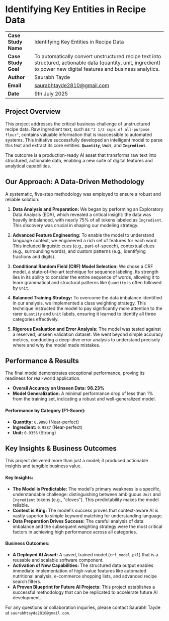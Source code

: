 # Identifying Key Entities in Recipe Data


|                      |                                                                                                                                                             |
| :------------------- | :---------------------------------------------------------------------------------------------------------------------------------------------------------- |
| **Case Study Name**  | Identifying Key Entities in Recipe Data                                                                                                                     |
| **Case Study Goal**  | To automatically convert unstructured recipe text into structured, actionable data (quantity, unit, ingredient) to power new digital features and business analytics. |
| **Author**           | Saurabh Tayde                                                                                                                                               |
| **Email**            | saurabhtayde2810@gmail.com                                                                                                                                  |
| **Date**             | 9th July 2025                                                                                                                                               |


## Project Overview

This project addresses the critical business challenge of unstructured recipe data. Raw ingredient text, such as `"2 1/2 cups of all-purpose flour"`, contains valuable information that is inaccessible to automated systems. This initiative successfully developed an intelligent model to parse this text and extract its core entities: **`Quantity`**, **`Unit`**, and **`Ingredient`**.

The outcome is a production-ready AI asset that transforms raw text into structured, actionable data, enabling a new suite of digital features and analytical capabilities.

## Our Approach: A Data-Driven Methodology

A systematic, five-step methodology was employed to ensure a robust and reliable solution:

1.  **Data Analysis and Preparation:** We began by performing an Exploratory Data Analysis (EDA), which revealed a critical insight: the data was heavily imbalanced, with nearly 75% of all tokens labeled as `Ingredient`. This discovery was crucial in shaping our modeling strategy.

2.  **Advanced Feature Engineering:** To enable the model to understand language context, we engineered a rich set of features for each word. This included linguistic cues (e.g., part-of-speech), contextual clues (e.g., surrounding words), and custom patterns (e.g., identifying fractions and digits).

3.  **Conditional Random Field (CRF) Model Selection:** We chose a CRF model, a state-of-the-art technique for sequence labeling. Its strength lies in its ability to consider the entire sequence of words, allowing it to learn grammatical and structural patterns like `Quantity` is often followed by `Unit`.

4.  **Balanced Training Strategy:** To overcome the data imbalance identified in our analysis, we implemented a class weighting strategy. This technique instructed the model to pay significantly more attention to the rarer `Quantity` and `Unit` labels, ensuring it learned to identify all three categories effectively.

5.  **Rigorous Evaluation and Error Analysis:** The model was tested against a reserved, unseen validation dataset. We went beyond simple accuracy metrics, conducting a deep-dive error analysis to understand precisely where and why the model made mistakes.

## Performance & Results

The final model demonstrates exceptional performance, proving its readiness for real-world application.

*   **Overall Accuracy on Unseen Data:** **98.23%**
*   **Model Generalization:** A minimal performance drop of less than 1% from the training set, indicating a robust and well-generalized model.

#### **Performance by Category (F1-Score):**
*   **Quantity:** `0.9890` (Near-perfect)
*   **Ingredient:** `0.9887` (Near-perfect)
*   **Unit:** `0.9356` (Strong)

## Key Insights & Business Outcomes

This project delivered more than just a model; it produced actionable insights and tangible business value.

#### **Key Insights:**
*   **The Model is Predictable:** The model's primary weakness is a specific, understandable challenge: distinguishing between ambiguous `Unit` and `Ingredient` tokens (e.g., "cloves"). This predictability makes the model reliable.
*   **Context is King:** The model's success proves that context-aware AI is vastly superior to simple keyword matching for understanding language.
*   **Data Preparation Drives Success:** The careful analysis of data imbalance and the subsequent weighting strategy were the most critical factors in achieving high performance across all categories.

#### **Business Outcomes:**
*   **A Deployed AI Asset:** A saved, trained model (`crf_model.pkl`) that is a reusable and scalable software component.
*   **Activation of New Capabilities:** The structured data output enables immediate implementation of high-value features like automated nutritional analysis, e-commerce shopping lists, and advanced recipe search filters.
*   **A Proven Blueprint for Future AI Projects:** This project establishes a successful methodology that can be replicated to accelerate future AI development.



For any questions or collaboration inquiries, please contact Saurabh Tayde at `saurabhtayde2810@gmail.com`.
